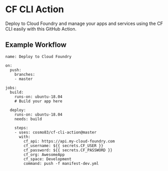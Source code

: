 # CF CLI Action
Deploy to Cloud Foundry and manage your apps and services using the CF CLI easily with this GitHub Action.

## Example Workflow
```
name: Deploy to Cloud Foundry

on:
  push:
    branches:
    - master

jobs:
  build:
    runs-on: ubuntu-18.04
    # Build your app here

  deploy:
    runs-on: ubuntu-18.04
    needs: build
    
    steps:
    - uses: cosmo83/cf-cli-action@master
      with:
        cf_api: https://api.my-cloud-foundry.com
        cf_username: ${{ secrets.CF_USER }}
        cf_password: ${{ secrets.CF_PASSWORD }}
        cf_org: AwesomeApp
        cf_space: Development
        command: push -f manifest-dev.yml
```
